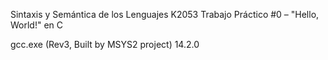 Sintaxis y Semántica de los Lenguajes K2053
Trabajo Práctico #0 – "Hello, World!" en C

gcc.exe (Rev3, Built by MSYS2 project) 14.2.0
